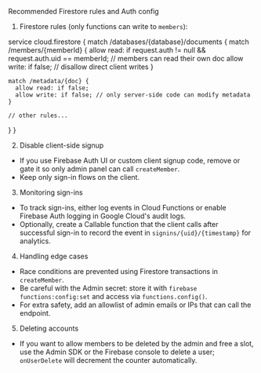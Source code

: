 Recommended Firestore rules and Auth config

1) Firestore rules (only functions can write to `members`):

service cloud.firestore {
  match /databases/{database}/documents {
    match /members/{memberId} {
      allow read: if request.auth != null && request.auth.uid == memberId; // members can read their own doc
      allow write: if false; // disallow direct client writes
    }

    match /metadata/{doc} {
      allow read: if false;
      allow write: if false; // only server-side code can modify metadata
    }

    // other rules...
  }
}

2) Disable client-side signup

- If you use Firebase Auth UI or custom client signup code, remove or gate it so only admin panel can call `createMember`.
- Keep only sign-in flows on the client.

3) Monitoring sign-ins

- To track sign-ins, either log events in Cloud Functions or enable Firebase Auth logging in Google Cloud's audit logs.
- Optionally, create a Callable function that the client calls after successful sign-in to record the event in `signins/{uid}/{timestamp}` for analytics.

4) Handling edge cases

- Race conditions are prevented using Firestore transactions in `createMember`.
- Be careful with the Admin secret: store it with `firebase functions:config:set` and access via `functions.config()`.
- For extra safety, add an allowlist of admin emails or IPs that can call the endpoint.

5) Deleting accounts

- If you want to allow members to be deleted by the admin and free a slot, use the Admin SDK or the Firebase console to delete a user; `onUserDelete` will decrement the counter automatically.